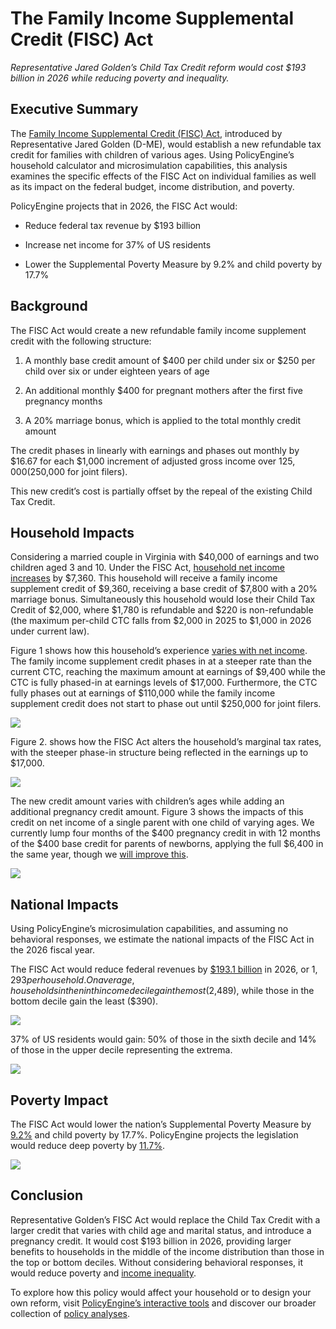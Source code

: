 # The Family Income Supplemental Credit (FISC) Act

_Representative Jared Golden’s Child Tax Credit reform would cost $193 billion in 2026 while reducing poverty and inequality._

## Executive Summary

The [Family Income Supplemental Credit (FISC) Act](https://golden.house.gov/sites/evo-subsites/golden.house.gov/files/evo-media-document/GoldenFISC.pdf), introduced by Representative Jared Golden (D-ME), would establish a new refundable tax credit for families with children of various ages. Using PolicyEngine’s household calculator and microsimulation capabilities, this analysis examines the specific effects of the FISC Act on individual families as well as its impact on the federal budget, income distribution, and poverty.

PolicyEngine projects that in 2026, the FISC Act would:

- Reduce federal tax revenue by $193 billion

- Increase net income for 37% of US residents

- Lower the Supplemental Poverty Measure by 9.2% and child poverty by 17.7%

## Background

The FISC Act would create a new refundable family income supplement credit with the following structure:

1. A monthly base credit amount of $400 per child under six or $250 per child over six or under eighteen years of age

1. An additional monthly $400 for pregnant mothers after the first five pregnancy months

1. A 20% marriage bonus, which is applied to the total monthly credit amount

The credit phases in linearly with earnings and phases out monthly by $16.67 for each $1,000 increment of adjusted gross income over $125,000 ($250,000 for joint filers).

This new credit’s cost is partially offset by the repeal of the existing Child Tax Credit.

## Household Impacts

Considering a married couple in Virginia with $40,000 of earnings and two children aged 3 and 10. Under the FISC Act, [household net income increases](https://policyengine.org/us/household?focus=householdOutput.netIncome&reform=76612&baseline=2&timePeriod=2026&region=us&dataset=enhanced_cps&household=51530) by $7,360. This household will receive a family income supplement credit of $9,360, receiving a base credit of $7,800 with a 20% marriage bonus. Simultaneously this household would lose their Child Tax Credit of $2,000, where $1,780 is refundable and $220 is non-refundable (the maximum per-child CTC falls from $2,000 in 2025 to $1,000 in 2026 under current law).

Figure 1 shows how this household’s experience [varies with net income](https://policyengine.org/us/household?focus=householdOutput.earnings&reform=76612&baseline=2&timePeriod=2026&region=us&dataset=enhanced_cps&household=51530). The family income supplement credit phases in at a steeper rate than the current CTC, reaching the maximum amount at earnings of $9,400 while the CTC is fully phased-in at earnings levels of $17,000. Furthermore, the CTC fully phases out at earnings of $110,000 while the family income supplement credit does not start to phase out until $250,000 for joint filers.

![](https://cdn-images-1.medium.com/max/3200/0*9REG5tMXk4KVwCO9)

Figure 2. shows how the FISC Act alters the household’s marginal tax rates, with the steeper phase-in structure being reflected in the earnings up to $17,000.

![](https://cdn-images-1.medium.com/max/3200/0*0NTnOnqtdGX0tMlK)

The new credit amount varies with children’s ages while adding an additional pregnancy credit amount. Figure 3 shows the impacts of this credit on net income of a single parent with one child of varying ages. We currently lump four months of the $400 pregnancy credit in with 12 months of the $400 base credit for parents of newborns, applying the full $6,400 in the same year, though we [will improve this](https://github.com/PolicyEngine/policyengine-us/issues/5659).

![](https://cdn-images-1.medium.com/max/2652/0*Ig7Df1rVH4pwHC5u)

## National Impacts

Using PolicyEngine’s microsimulation capabilities, and assuming no behavioral responses, we estimate the national impacts of the FISC Act in the 2026 fiscal year.

The FISC Act would reduce federal revenues by [$193.1 billion](https://policyengine.org/us/policy?focus=policyOutput.policyBreakdown&reform=76612&baseline=2&timePeriod=2026&region=us&dataset=enhanced_cps&household=51531) in 2026, or $1,293 per household. On average, households in the ninth income decile gain the most ($2,489), while those in the bottom decile gain the least ($390).

![](https://cdn-images-1.medium.com/max/3200/0*C1SnOSqPhLBgE1BZ)

37% of US residents would gain: 50% of those in the sixth decile and 14% of those in the upper decile representing the extrema.

![](https://cdn-images-1.medium.com/max/3200/0*Vh2YnnLEIx8Tfhi9)

## Poverty Impact

The FISC Act would lower the nation’s Supplemental Poverty Measure by [9.2%](http://v) and child poverty by 17.7%. PolicyEngine projects the legislation would reduce deep poverty by [11.7%](https://policyengine.org/us/policy?focus=policyOutput.povertyImpact.deep.byAge&reform=76672&baseline=2&timePeriod=2026&region=us&dataset=enhanced_cps&household=51531).

![](https://cdn-images-1.medium.com/max/3200/0*iLhr0pdmo70LGE1t)

## Conclusion

Representative Golden’s FISC Act would replace the Child Tax Credit with a larger credit that varies with child age and marital status, and introduce a pregnancy credit. It would cost $193 billion in 2026, providing larger benefits to households in the middle of the income distribution than those in the top or bottom deciles. Without considering behavioral responses, it would reduce poverty and [income inequality](https://policyengine.org/us/policy?focus=policyOutput.inequalityImpact&reform=76612&baseline=2&timePeriod=2026&region=us&dataset=enhanced_cps&household=51531).

To explore how this policy would affect your household or to design your own reform, visit [PolicyEngine’s interactive tools](https://policyengine.org/us) and discover our broader collection of [policy analyses](https://policyengine.org/us/research).
